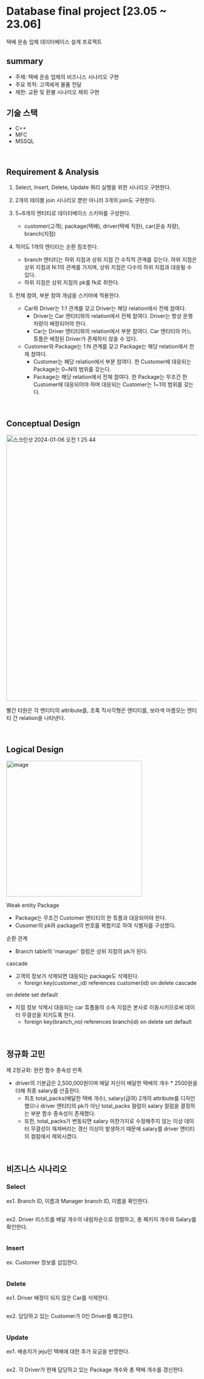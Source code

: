 # Database final project [23.05 ~ 23.06]

택배 운송 업체 데이터베이스 설계 프로젝트
<br>

## summary

- 주제: 택배 운송 업체의 비즈니스 시나리오 구현
- 주요 목적: 고객에게 물품 전달
- 제한: 교환 및 환불 시나리오 제외 구현
  <br>

## 기술 스택

- C++
- MFC
- MSSQL

<br>

## Requirement & Analysis

1. Select, Insert, Delete, Update 쿼리 실행을 위한 시나리오 구현한다.

2. 2개의 테이블 join 시나리오 뿐만 아니라 3개의 join도 구현한다.

3. 5~6개의 엔티티로 데이터베이스 스키마를 구성한다.
    - customer(고객), package(택배), driver(택배 직원), car(운송 차량), branch(지점)

4. 적어도 1개의 엔티티는 순환 참조한다.
    - branch 엔티티는 하위 지점과 상위 지점 간 수직적 관계를 갖는다. 하위 지점은 상위 지점과 N:1의 관계를 가지며, 상위 지점은 다수의 하위 지점과 대응될 수 있다.
    - 하위 지점은 상위 지점의 pk를 fk로 취한다.

5. 전체 참여, 부분 참여 개념을 스키마에 적용한다.
    - Car와 Driver는 1:1 관계를 갖고 Driver는 해당 relation에서 전체 참여다.
      - Driver는 Car 엔티티와의 relation에서 전체 참여다. Driver는 항상 운행 차량이 배정되어야 한다.
      - Car는 Driver 엔티티와의 relation에서 부분 참여다. Car 엔티티의 어느 튜플은 배정된 Driver가 존재하지 않을 수 있다.
    - Customer와 Package는 1:N 관계를 갖고 Package는 해당 relation에서 전체 참여다.
      - Customer는 해당 relation에서 부분 참여다. 한 Customer에 대응되는 Package는 0~N의 범위를 갖는다.
      - Package는 해당 relation에서 전체 참여다. 한 Package는 무조건 한 Customer에 대응되어야 하며 대응되는 Customer는 1~1의 범위를 갖는다.

<br>

## Conceptual Design
<img width="699" alt="스크린샷 2024-01-06 오전 1 25 44" src="https://github.com/ABCganada/SJU/assets/96655921/3bde523e-7905-418c-9fd3-7a470d8c2b5c">

빨간 타원은 각 엔티티의 attribute를, 초록 직사각형은 엔티티를, 보라색 마름모는 엔티티 간 relation을 나타낸다.


<br>

## Logical Design
<img width="357" alt="image" src="https://github.com/ABCganada/SJU/assets/96655921/859352b4-c9e8-4269-b77c-2fb1f269fb72">

Weak entity Package
- Package는 무조건 Customer 엔티티의 한 튜플과 대응되어야 한다.
- Cusomer의 pk와 package의 번호를 복합키로 하여 식별자를 구성했다.

순환 관계
- Branch table의 'manager' 컬럼은 상위 지점의 pk가 된다.

cascade
- 고객의 정보가 삭제되면 대응되는 package도 삭제된다.
  - foreign key(customer_id) references customer(id) on delete cascade
  
on delete set default
- 지점 정보 삭제시 대응되는 car 튜플들의 소속 지점은 본사로 이동시키므로써 데이터 무결성을 지키도록 한다.
  - foreign key(branch_no) references branch(id) on delete set default

<br>

## 정규화 고민

제 2정규화: 완전 함수 종속성 만족
- driver의 기본급은 2,500,000원이며 매달 자신이 배달한 택배의 개수 * 2500원을 더해 최종 salary를 산출한다.
  - 최초 total_packs(배달한 택배 개수), salary(급여) 2개의 attribute를 디자인했으나 driver 엔티티의 pk가 아닌 total_packs 컬럼이 salary 컬럼을 결정하는 부분 함수 종속성이 존재했다.
  - 또한, total_packs가 변동되면 salary 마찬가지로 수정해주지 않는 이상 데이터 무결성이 깨져버리는 갱신 이상이 발생하기 때문에 salary를 driver 엔티티의 컬럼에서 제외시켰다.

<br>

## 비즈니스 시나리오

### Select
ex1. Branch ID, 이름과 Manager branch ID, 이름을 확인한다.

```sql
```

ex2. Driver 리스트를 배달 개수의 내림차순으로 정렬하고, 총 패키지 개수와 Salary를 확인한다.

```sql
```

### Insert
ex. Customer 정보를 삽입한다.

```sql
```

### Delete
ex1. Driver 배정이 되지 않은 Car를 삭제한다.

```sql
```

ex2. 담당하고 있는 Customer가 0인 Driver를 해고한다.

```sql
```


### Update
ex1. 배송지가 jeju인 택배에 대한 추가 요금을 반영한다.

```sql
```

ex2. 각 Driver가 현재 담당하고 있는 Package 개수와 총 택배 개수를 갱신한다.

```sql
```
